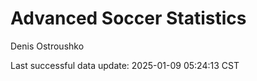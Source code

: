 # Advanced Soccer Statistics
Denis Ostroushko

<!-- gfm -->

Last successful data update: 2025-01-09 05:24:13 CST
